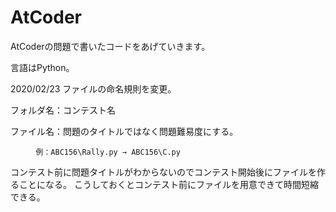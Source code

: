 # AtCoder
AtCoderの問題で書いたコードをあげていきます。

言語はPython。


2020/02/23
ファイルの命名規則を変更。

フォルダ名：コンテスト名

ファイル名：問題のタイトルではなく問題難易度にする。

        　例：ABC156\Rally.py → ABC156\C.py

コンテスト前に問題タイトルがわからないのでコンテスト開始後にファイルを作ることになる。
こうしておくとコンテスト前にファイルを用意できて時間短縮できる。
